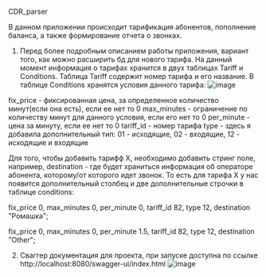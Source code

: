 CDR_parser


В данном приложении происходит тарификация абонентов, пополнение баланса, а также формирование отчета о звонках.

1. Перед более подробным описанием работы приложения, вариант того, как можно расширить бд для нового тарифа. 
На данный момент информация о тарифах хранится в двух таблицах Tariff и Conditions. Таблица Tariff содержит номер тарифа и его название.
В таблице Conditions хранятся условия данного тарифа:
![image](https://user-images.githubusercontent.com/24692953/233848203-ce0f28b7-e22b-4e3f-8141-22f6f7c692a3.png)

fix_price - фиксированная цена, за определенное количество минут(если она есть), если ее нет то 0
max_minutes - ограничение по количеству минут для данного условия, если его нет то 0
per_minute - цена за минуту, если ее нет то 0
tariff_id - номер тарифа
type - здесь я добавила дополнительный тип: 01 - исходящие, 02 - входящие, 12 - исходящие и входящие

Для того, чтобы добавить тарифф X, необходимо добавить стринг поле, например, destination - где будет храниться информация об операторе абонента, которому/от которого идет звонок. То есть для тарифа X у нас появится дополнительный столбец и две дополнительные строчки в таблице conditions:

fix_price 0, max_minutes 0, per_minute 0, tariff_id 82, type 12, destination "Ромашка";

fix_price 0, max_minutes 0, per_minute 1.5, tariff_id 82, type 12, destination "Other";


2. Сваггер документация для проекта, при запуске доступна по ссылке http://localhost:8080/swagger-ui/index.html
![image](https://user-images.githubusercontent.com/24692953/233862645-c33c62c8-e621-4c73-866a-a2fdff924afc.png)
